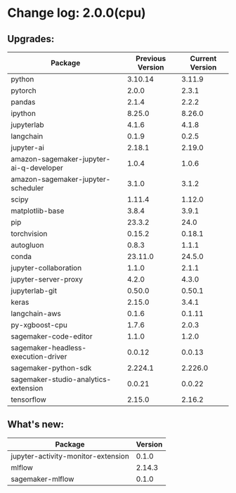 # Change log: 2.0.0(cpu)

## Upgrades: 

Package | Previous Version | Current Version
---|---|---
python|3.10.14|3.11.9
pytorch|2.0.0|2.3.1
pandas|2.1.4|2.2.2
ipython|8.25.0|8.26.0
jupyterlab|4.1.6|4.1.8
langchain|0.1.9|0.2.5
jupyter-ai|2.18.1|2.19.0
amazon-sagemaker-jupyter-ai-q-developer|1.0.4|1.0.6
amazon-sagemaker-jupyter-scheduler|3.1.0|3.1.2
scipy|1.11.4|1.12.0
matplotlib-base|3.8.4|3.9.1
pip|23.3.2|24.0
torchvision|0.15.2|0.18.1
autogluon|0.8.3|1.1.1
conda|23.11.0|24.5.0
jupyter-collaboration|1.1.0|2.1.1
jupyter-server-proxy|4.2.0|4.3.0
jupyterlab-git|0.50.0|0.50.1
keras|2.15.0|3.4.1
langchain-aws|0.1.6|0.1.11
py-xgboost-cpu|1.7.6|2.0.3
sagemaker-code-editor|1.1.0|1.2.0
sagemaker-headless-execution-driver|0.0.12|0.0.13
sagemaker-python-sdk|2.224.1|2.226.0
sagemaker-studio-analytics-extension|0.0.21|0.0.22
tensorflow|2.15.0|2.16.2

## What's new: 

Package | Version 
---|---
jupyter-activity-monitor-extension|0.1.0
mlflow|2.14.3
sagemaker-mlflow|0.1.0
